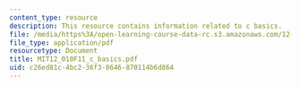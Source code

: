 ```yaml
---
content_type: resource
description: This resource contains information related to c basics.
file: /media/https%3A/open-learning-course-data-rc.s3.amazonaws.com/12-010-computational-methods-of-scientific-programming-fall-2011/c26ed81c4bc236f38646870114b6d864_MIT12_010F11_c_basics.pdf
file_type: application/pdf
resourcetype: Document
title: MIT12_010F11_c_basics.pdf
uid: c26ed81c-4bc2-36f3-8646-870114b6d864
---
```

